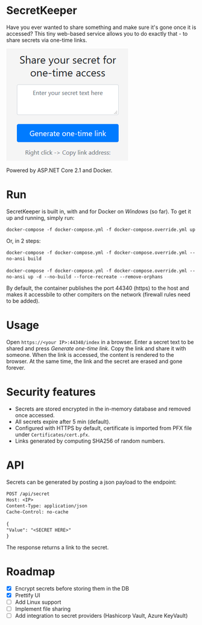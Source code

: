 # SecretKeeper
Have you ever wanted to share something and make sure it's gone once it is accessed? This tiny web-based service allows you to do exactly that - to share secrets via one-time links.

![Example of UI](docs/UI_example.PNG "Example of UI")

Powered by ASP.NET Core 2.1 and Docker.

# Run
SecretKeeper is built in, with and for Docker on *Windows* (so far). To get it up and running, simply run:

```
docker-compose -f docker-compose.yml -f docker-compose.override.yml up
```

Or, in 2 steps:

```
docker-compose -f docker-compose.yml -f docker-compose.override.yml --no-ansi build

docker-compose -f docker-compose.yml -f docker-compose.override.yml --no-ansi up -d --no-build --force-recreate --remove-orphans
```

By default, the container publishes the port 44340 (https) to the host and makes it accessbile to other compiters on the network (firewall rules need to be added).

# Usage
Open `https://<your IP>:44340/index` in a browser. Enter a secret text to be shared and press *Generate one-time link*. Copy the link and share it with someone. When the link is accessed, the content is rendered to the browser. At the same time, the link and the secret are erased and gone forever.

# Security features
- Secrets are stored encrypted in the in-memory database and removed once accessed.
- All secrets expire after 5 min (default).
- Configured with HTTPS by default, certificate is imported from PFX file under `Certificates/cert.pfx`.
- Links generated by computing SHA256 of random numbers.

# API
Secrets can be generated by posting a json payload to the endpoint: 
```
POST /api/secret 
Host: <IP>
Content-Type: application/json
Cache-Control: no-cache

{
"Value": "<SECRET HERE>"
}
```

The response returns a link to the secret.

# Roadmap
- [x] Encrypt secrets before storing them in the DB
- [x] Prettify UI
- [ ] Add Linux support
- [ ] Implement file sharing
- [ ] Add integration to secret providers (Hashicorp Vault, Azure KeyVault)
